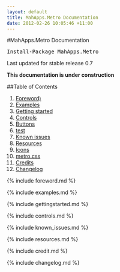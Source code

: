 ```yaml
---
layout: default
title: MahApps.Metro Documentation
date: 2012-02-26 10:05:46 +11:00
---
```


#MahApps.Metro Documentation

<pre class="nuget-button">Install-Package MahApps.Metro</pre>

Last updated for stable release 0.7

**This documentation is under construction**

##Table of Contents
1. [Foreword)](#foreword)
2. [Examples](#examples)
3. [Getting started](#getting_started)
4. [Controls](#controls)
  1. [Buttons](#buttons)
  2. <a href="#">test   </a>
5. [Known issues](#known_issues)
6. [Resources](#resources)
  1. [Icons](#icons)
  2. [metro.css](#metrocss)
7. [Credits](#credits)
8. [Changelog](#changelog)



{% include foreword.md %}	

{% include examples.md %}

{% include gettingstarted.md %}	

{% include controls.md %}	

{% include known_issues.md %}

{% include resources.md %}

{% include credit.md %}	

{% include changelog.md %}	
				
				
				